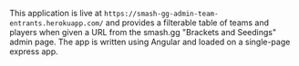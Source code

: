 This application is live at `https://smash-gg-admin-team-entrants.herokuapp.com/` and provides a filterable table of teams and players when given a URL from the smash.gg "Brackets and Seedings" admin page. The app is written using Angular and loaded on a single-page express app.